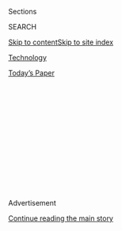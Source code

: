 <div id="app">

<div>

<div>

<div>

<div class="NYTAppHideMasthead css-1q2w90k e1suatyy0">

<div class="section css-ui9rw0 e1suatyy2">

<div class="css-eph4ug er09x8g0">

<div class="css-6n7j50">

</div>

<span class="css-1dv1kvn">Sections</span>

<div class="css-10488qs">

<span class="css-1dv1kvn">SEARCH</span>

</div>

[Skip to content](#site-content)[Skip to site
index](#site-index)

</div>

<div id="masthead-section-label" class="css-1wr3we4 eaxe0e00">

[Technology](https://www.nytimes.com/section/technology)

</div>

<div class="css-10698na e1huz5gh0">

</div>

</div>

<div id="masthead-bar-one" class="section hasLinks css-15hmgas e1csuq9d3">

<div class="css-uqyvli e1csuq9d0">

</div>

<div class="css-1uqjmks e1csuq9d1">

</div>

<div class="css-9e9ivx">

[](https://myaccount.nytimes.com/auth/login?response_type=cookie&client_id=vi)

</div>

<div class="css-1bvtpon e1csuq9d2">

[Today’s
Paper](https://www.nytimes.com/section/todayspaper)

</div>

</div>

</div>

</div>

<div data-aria-hidden="false">

<div id="site-content" data-role="main">

<div>

<div class="css-1aor85t" style="opacity:0.000000001;z-index:-1;visibility:hidden">

<div class="css-1hqnpie">

<div class="css-epjblv">

<span class="css-17xtcya">[Technology](/section/technology)</span><span class="css-x15j1o">|</span><span class="css-fwqvlz">ZTE
Document Raises Questions About Huawei and
Sanctions</span>

</div>

<div class="css-k008qs">

<div class="css-1iwv8en">

<span class="css-18z7m18"></span>

<div>

</div>

</div>

<span class="css-1n6z4y">https://nyti.ms/22rkpgI</span>

<div class="css-1705lsu">

<div class="css-4xjgmj">

<div class="css-4skfbu" data-role="toolbar" data-aria-label="Social Media Share buttons, Save button, and Comments Panel with current comment count" data-testid="share-tools">

  - 
  - 
  - 
  - 
    
    <div class="css-6n7j50">
    
    </div>

  - 

</div>

</div>

</div>

</div>

</div>

</div>

<div id="NYT_TOP_BANNER_REGION" class="css-13pd83m">

</div>

<div id="top-wrapper" class="css-1sy8kpn">

<div id="top-slug" class="css-l9onyx">

Advertisement

</div>

[Continue reading the main
story](#after-top)

<div class="ad top-wrapper" style="text-align:center;height:100%;display:block;min-height:250px">

<div id="top" class="place-ad" data-position="top" data-size-key="top">

</div>

</div>

<div id="after-top">

</div>

</div>

<div id="sponsor-wrapper" class="css-1hyfx7x">

<div id="sponsor-slug" class="css-19vbshk">

Supported by

</div>

[Continue reading the main
story](#after-sponsor)

<div id="sponsor" class="ad sponsor-wrapper" style="text-align:center;height:100%;display:block">

</div>

<div id="after-sponsor">

</div>

</div>

<div class="css-1vkm6nb ehdk2mb0">

# ZTE Document Raises Questions About Huawei and Sanctions

</div>

<div class="css-79elbk" data-testid="photoviewer-wrapper">

<div class="css-z3e15g" data-testid="photoviewer-wrapper-hidden">

</div>

<div class="css-1a48zt4 ehw59r15" data-testid="photoviewer-children">

![<span class="css-16f3y1r e13ogyst0" data-aria-hidden="true">An
anniversary celebration in 2013 for the Chinese technology company ZTE.
This month, the United States said ZTE would be blocked from buying
technology from American companies without a special
license.</span><span class="css-cnj6d5 e1z0qqy90" itemprop="copyrightHolder"><span class="css-1ly73wi e1tej78p0">Credit...</span><span><span>Barry
Huang/Reuters</span></span></span>](https://static01.nyt.com/images/2016/03/19/business/19chinatech-web1/19chinatech-web1-articleLarge.jpg?quality=75&auto=webp&disable=upscale)

</div>

</div>

<div class="css-xt80pu e12qa4dv0">

<div class="css-18e8msd">

<div class="css-vp77d3 epjyd6m0">

<div class="css-1baulvz">

By [<span class="css-1baulvz last-byline" itemprop="name">Paul
Mozur</span>](https://www.nytimes.com/by/paul-mozur)

</div>

</div>

  - March 18,
    2016

  - 
    
    <div class="css-4xjgmj">
    
    <div class="css-d8bdto" data-role="toolbar" data-aria-label="Social Media Share buttons, Save button, and Comments Panel with current comment count" data-testid="share-tools">
    
      - 
      - 
      - 
      - 
        
        <div class="css-6n7j50">
        
        </div>
    
      - 
    
    </div>
    
    </div>

</div>

</div>

<div class="section meteredContent css-1r7ky0e" name="articleBody" itemprop="articleBody">

<div class="css-1fanzo5 StoryBodyCompanionColumn">

<div class="css-53u6y8">

HONG KONG — When the United States government punished ZTE of China this
month, saying it had done business with Iran, it released [internal
company documents](http://www.bis.doc.gov/index.php/about-bis/newsroom)
that it said detailed how the electronic equipment maker had done it —
and that also suggested the problem might not be limited to one Chinese
company.

One document described how ZTE would set up seemingly independent
companies — called “cut-off companies” — that would sign the deals in
other countries. That could enable it to continue to do business in
Iran, North Korea and other countries placed under American
restrictions.

In describing the effort, the document cited as a model — and at times a
cautionary tale — a rival company it called F7. ZTE said F7 had done
something similar, though its business in restricted companies ended up
hurting its American ambitions.

The document does not give F7’s real name. But the description offered
by ZTE matches a company far larger and more politically sensitive:
Huawei Technologies, its chief rival and a major force in the technology
world.

</div>

</div>

<div class="css-1fanzo5 StoryBodyCompanionColumn">

<div class="css-53u6y8">

The ZTE document, dated August 2011, suggests that other Chinese
companies could have potential exposure to American export limits. Given
[the recent sanctions against
ZTE](http://www.nytimes.com/2016/03/08/technology/us-restricts-sales-to-zte-saying-it-breached-sanctions.html),
it also suggests that the issue could be a continuing one between
Chinese and American government officials.

ZTE on Thursday said that it had [delayed the
release](http://www.bbc.com/news/business-35828741) of its annual
financial results because of the sanctions, which limit the ability of
American companies to sell equipment to it.

ZTE officials declined to comment on the identity of F7, and Huawei
declined to comment. ZTE has said it is cooperating with investigators
and is committed to complying with the law.

The United States Commerce Department, which last week restricted sales
of American telecommunications equipment to ZTE, accusing it of
violating embargoes, did not respond to requests for comment.

It is rare for the Commerce Department to publicly provide evidence for
an addition to its blacklist of restricted companies, especially full
disclosure of internal documents.

</div>

</div>

<div class="css-1fanzo5 StoryBodyCompanionColumn">

<div class="css-53u6y8">

It is not clear how accurate ZTE’s version of the events might be. The
document says some information about F7 was gathered by ZTE’s legal
department, without offering details.

F7, the document says, tried in 2010 to buy an American company called
3Leaf but met with opposition from American officials. That same year,
Huawei [agreed to
buy](http://dealbook.nytimes.com/2011/02/18/the-big-chill-huawei-imbroglio-puts-countries-at-odds/)
major assets from 3Leaf, but it dropped the bid in February 2011 because
of opposition from American officials.

F7 also has a joint venture with the American digital security company
Symantec, the 2011 document says. Huawei [had a joint venture with
Symantec](http://www.nytimes.com/2012/03/27/technology/symantec-dissolves-alliance-with-huawei-of-china.html)
before the American company dissolved it in 2012.

Like ZTE, Huawei makes telecommunications equipment for corporate
networks and for big telecommunications systems such as phone companies.
American officials have long suspected it has Chinese government ties,
and United States intelligence officials [have
tried](http://www.nytimes.com/2014/03/23/world/asia/nsa-breached-chinese-servers-seen-as-spy-peril.html)
to tap into the company’s network. Both companies [are effectively
barred](http://www.nytimes.com/2012/10/09/us/us-panel-calls-huawei-and-zte-national-security-threat.html)
from selling equipment for American networks.

Huawei says that it is privately owned and that accusations of
government ties are an excuse to hurt the company for protectionist
purposes.

Huawei is much larger than ZTE. In 2014, it reported revenue of about
$60 billion, about four times that of ZTE. Depending on the measure, it
ranks with Sweden’s Ericsson as the world’s largest supplier of the base
stations and other equipment that make mobile telecom networks run.
Huawei equipment supports networks in countries across the world,
including many European markets.

While both Huawei and ZTE are given privileged status as high-tech
innovators by China’s leadership, Huawei is more prominent.  

</div>

</div>

<div class="css-1fanzo5 StoryBodyCompanionColumn">

<div class="css-53u6y8">

Huawei has also had greater success selling its smartphones in America,
and indeed across the world. The company was the third-largest
smartphone vendor by units sold in the fourth quarter of 2015 according
to IDC, with an 8.1 percent share of the global market, compared with
the 21.4 percent share of Samsung, the company in first place.

Despite the trouble in the United States, Huawei has not shied away from
potentially controversial deals. In September, Huawei [signed a
deal](http://www.telecompaper.com/news/syria-huawei-ink-ict-deal--1104884)
with Syria’s Communications and Technology Ministry to help the country
develop its communications networks.

The ZTE document details how F7 recruited compliance experts and placed
them in its joint ventures as part of efforts to mitigate its risks. It
says that the company recruited one “senior export control compliance
specialist from Texas Instruments” and a “Chinese-American attorney who
is familiar with the related laws in the U.S.”

It also describes how F7 found partners that it could say were
independent companies and that could work on its behalf in countries
under embargo. F7, it said, found a big information technology company
that was “serving as its agent to sign contracts for projects in
embargoed countries.”

“This cut-off company’s capital credit and capability are relatively
strong compared to our company; it can cut off risks more effectively,”
the document said.

But ZTE came to believe that F7’s activities in embargoed countries hurt
its American expansion efforts.

It said it believed that F7’s efforts to acquire companies in the United
States were in part blocked because of its “ongoing projects in
embargoed countries.”

</div>

</div>

</div>

<div>

</div>

<div>

</div>

<div>

</div>

<div>

<div id="bottom-wrapper" class="css-1ede5it">

<div id="bottom-slug" class="css-l9onyx">

Advertisement

</div>

[Continue reading the main
story](#after-bottom)

<div id="bottom" class="ad bottom-wrapper" style="text-align:center;height:100%;display:block;min-height:90px">

</div>

<div id="after-bottom">

</div>

</div>

</div>

</div>

</div>

## Site Index

<div>

</div>

## Site Information Navigation

  - [© <span>2020</span> <span>The New York Times
    Company</span>](https://help.nytimes.com/hc/en-us/articles/115014792127-Copyright-notice)

<!-- end list -->

  - [NYTCo](https://www.nytco.com/)
  - [Contact
    Us](https://help.nytimes.com/hc/en-us/articles/115015385887-Contact-Us)
  - [Work with us](https://www.nytco.com/careers/)
  - [Advertise](https://nytmediakit.com/)
  - [T Brand Studio](http://www.tbrandstudio.com/)
  - [Your Ad
    Choices](https://www.nytimes.com/privacy/cookie-policy#how-do-i-manage-trackers)
  - [Privacy](https://www.nytimes.com/privacy)
  - [Terms of
    Service](https://help.nytimes.com/hc/en-us/articles/115014893428-Terms-of-service)
  - [Terms of
    Sale](https://help.nytimes.com/hc/en-us/articles/115014893968-Terms-of-sale)
  - [Site
    Map](https://spiderbites.nytimes.com)
  - [Help](https://help.nytimes.com/hc/en-us)
  - [Subscriptions](https://www.nytimes.com/subscription?campaignId=37WXW)

</div>

</div>

</div>

</div>
